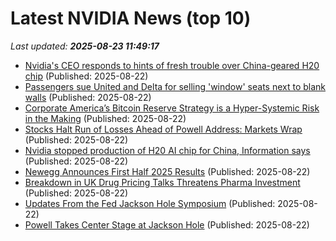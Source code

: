 # Latest NVIDIA News (top 10)
_Last updated: **2025-08-23 11:49:17**_

- [Nvidia's CEO responds to hints of fresh trouble over China-geared H20 chip](https://biztoc.com/x/9d990941f7bb6c91) (Published: 2025-08-22)
- [Passengers sue United and Delta for selling 'window' seats next to blank walls](https://biztoc.com/x/8696a514d661dcfb) (Published: 2025-08-22)
- [Corporate America’s Bitcoin Reserve Strategy is a Hyper-Systemic Risk in the Making](https://biztoc.com/x/06815f921bff36d8) (Published: 2025-08-22)
- [Stocks Halt Run of Losses Ahead of Powell Address: Markets Wrap](https://financialpost.com/pmn/business-pmn/stocks-halt-run-of-losses-ahead-of-powell-address-markets-wrap) (Published: 2025-08-22)
- [Nvidia stopped production of H20 AI chip for China, Information says](https://thefly.com/permalinks/entry.php/id4187468/NVDA;AMKR;SSNLF-Nvidia-stopped-production-of-H-AI-chip-for-China-Information-says) (Published: 2025-08-22)
- [Newegg Announces First Half 2025 Results](https://www.techpowerup.com/340209/newegg-announces-first-half-2025-results) (Published: 2025-08-22)
- [Breakdown in UK Drug Pricing Talks Threatens Pharma Investment](https://biztoc.com/x/21021cc3040a0aa0) (Published: 2025-08-22)
- [Updates From the Fed Jackson Hole Symposium](https://biztoc.com/x/1eedf31a2ff86625) (Published: 2025-08-22)
- [Powell Takes Center Stage at Jackson Hole](https://biztoc.com/x/f41c7eb37f7412c7) (Published: 2025-08-22)
